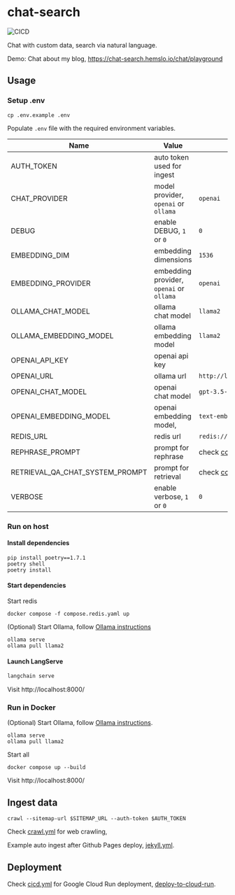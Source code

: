 # chat-search

![CICD](https://github.com/hemslo/chat-search/actions/workflows/cicd.yml/badge.svg)

Chat with custom data, search via natural language.

Demo: Chat about my blog, https://chat-search.hemslo.io/chat/playground

## Usage

### Setup .env

```shell
cp .env.example .env
```

Populate `.env` file with the required environment variables.

| Name                            | Value                                    | Default                            |
|---------------------------------|------------------------------------------|------------------------------------|
| AUTH_TOKEN                      | auto token used for ingest               |                                    |
| CHAT_PROVIDER                   | model provider, `openai` or `ollama`     | `openai`                           |
| DEBUG                           | enable DEBUG, `1` or `0`                 | `0`                                |
| EMBEDDING_DIM                   | embedding dimensions                     | `1536`                             |
| EMBEDDING_PROVIDER              | embedding provider, `openai` or `ollama` | `openai`                           |
| OLLAMA_CHAT_MODEL               | ollama chat model                        | `llama2`                           |
| OLLAMA_EMBEDDING_MODEL          | ollama embedding model                   | `llama2`                           |
| OPENAI_API_KEY                  | openai api key                           |                                    |
| OPENAI_URL                      | ollama url                               | `http://localhost:11434`           |
| OPENAI_CHAT_MODEL               | openai chat model                        | `gpt-3.5-turbo-0125`               |
| OPENAI_EMBEDDING_MODEL          | openai embedding model,                  | `text-embedding-3-small`           |
| REDIS_URL                       | redis url                                | `redis://localhost:6379/`          |
| REPHRASE_PROMPT                 | prompt for rephrase                      | check [config.py](/app/config.py)  |
| RETRIEVAL_QA_CHAT_SYSTEM_PROMPT | prompt for retrieval                     | check [config.py](/app/config.py)  |
| VERBOSE                         | enable verbose, `1` or `0`               | `0`                                |

### Run on host

#### Install dependencies

```shell
pip install poetry==1.7.1
poetry shell
poetry install
```

#### Start dependencies

Start redis

```shell
docker compose -f compose.redis.yaml up
```

(Optional) Start Ollama, follow [Ollama instructions](https://github.com/ollama/ollama)

```shell
ollama serve
ollama pull llama2
```

#### Launch LangServe

```bash
langchain serve
```

Visit http://localhost:8000/

### Run in Docker

(Optional) Start Ollama, follow [Ollama instructions](https://github.com/ollama/ollama).

```shell
ollama serve
ollama pull llama2
```

Start all

```shell
docker compose up --build
```

Visit http://localhost:8000/

## Ingest data

```shell
crawl --sitemap-url $SITEMAP_URL --auth-token $AUTH_TOKEN
```

Check [crawl.yml](.github/workflows/crawl.yml) for web crawling,

Example auto ingest after Github Pages deploy,
[jekyll.yml](https://github.com/hemslo/hemslo.github.io/blob/master/.github/workflows/jekyll.yml).

## Deployment

Check [cicd.yml](.github/workflows/cicd.yml) for Google Cloud Run deployment,
[deploy-to-cloud-run](https://github.com/marketplace/actions/deploy-to-cloud-run).
